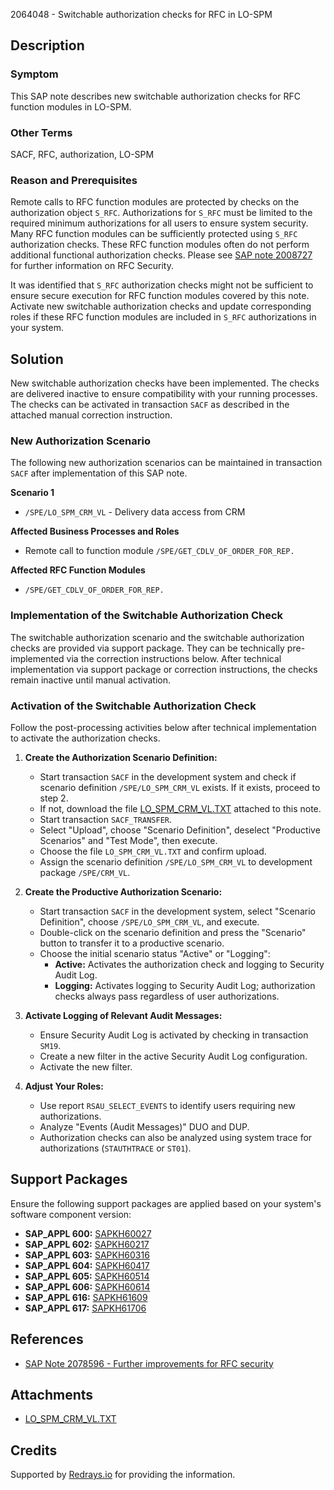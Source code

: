 2064048 - Switchable authorization checks for RFC in LO-SPM

## Description

### Symptom
This SAP note describes new switchable authorization checks for RFC function modules in LO-SPM.

### Other Terms
SACF, RFC, authorization, LO-SPM

### Reason and Prerequisites
Remote calls to RFC function modules are protected by checks on the authorization object `S_RFC`. Authorizations for `S_RFC` must be limited to the required minimum authorizations for all users to ensure system security. Many RFC function modules can be sufficiently protected using `S_RFC` authorization checks. These RFC function modules often do not perform additional functional authorization checks. Please see [SAP note 2008727](https://me.sap.com/notes/2008727) for further information on RFC Security.

It was identified that `S_RFC` authorization checks might not be sufficient to ensure secure execution for RFC function modules covered by this note. Activate new switchable authorization checks and update corresponding roles if these RFC function modules are included in `S_RFC` authorizations in your system.

## Solution
New switchable authorization checks have been implemented. The checks are delivered inactive to ensure compatibility with your running processes. The checks can be activated in transaction `SACF` as described in the attached manual correction instruction.

### New Authorization Scenario
The following new authorization scenarios can be maintained in transaction `SACF` after implementation of this SAP note.

**Scenario 1**
- `/SPE/LO_SPM_CRM_VL` - Delivery data access from CRM

**Affected Business Processes and Roles**
- Remote call to function module `/SPE/GET_CDLV_OF_ORDER_FOR_REP.`

**Affected RFC Function Modules**
- `/SPE/GET_CDLV_OF_ORDER_FOR_REP.`

### Implementation of the Switchable Authorization Check
The switchable authorization scenario and the switchable authorization checks are provided via support package. They can be technically pre-implemented via the correction instructions below. After technical implementation via support package or correction instructions, the checks remain inactive until manual activation.

### Activation of the Switchable Authorization Check
Follow the post-processing activities below after technical implementation to activate the authorization checks.

1. **Create the Authorization Scenario Definition:**
   - Start transaction `SACF` in the development system and check if scenario definition `/SPE/LO_SPM_CRM_VL` exists. If it exists, proceed to step 2.
   - If not, download the file [LO_SPM_CRM_VL.TXT](https://me.sap.com/sap/support/sapnotes/public/services/attachment.htm?iv_key=012003146900000822712014&iv_version=0001&iv_guid=03E2161505F7B740AB9F9C988292F0F7) attached to this note.
   - Start transaction `SACF_TRANSFER`.
   - Select "Upload", choose "Scenario Definition", deselect "Productive Scenarios" and "Test Mode", then execute.
   - Choose the file `LO_SPM_CRM_VL.TXT` and confirm upload.
   - Assign the scenario definition `/SPE/LO_SPM_CRM_VL` to development package `/SPE/CRM_VL`.

2. **Create the Productive Authorization Scenario:**
   - Start transaction `SACF` in the development system, select "Scenario Definition", choose `/SPE/LO_SPM_CRM_VL`, and execute.
   - Double-click on the scenario definition and press the "Scenario" button to transfer it to a productive scenario.
   - Choose the initial scenario status "Active" or "Logging":
     - **Active:** Activates the authorization check and logging to Security Audit Log.
     - **Logging:** Activates logging to Security Audit Log; authorization checks always pass regardless of user authorizations.

3. **Activate Logging of Relevant Audit Messages:**
   - Ensure Security Audit Log is activated by checking in transaction `SM19`.
   - Create a new filter in the active Security Audit Log configuration.
   - Activate the new filter.

4. **Adjust Your Roles:**
   - Use report `RSAU_SELECT_EVENTS` to identify users requiring new authorizations.
   - Analyze "Events (Audit Messages)" DUO and DUP.
   - Authorization checks can also be analyzed using system trace for authorizations (`STAUTHTRACE` or `ST01`).

## Support Packages
Ensure the following support packages are applied based on your system's software component version:

- **SAP_APPL 600:** [SAPKH60027](https://me.sap.com/supportpackage/SAPKH60027)
- **SAP_APPL 602:** [SAPKH60217](https://me.sap.com/supportpackage/SAPKH60217)
- **SAP_APPL 603:** [SAPKH60316](https://me.sap.com/supportpackage/SAPKH60316)
- **SAP_APPL 604:** [SAPKH60417](https://me.sap.com/supportpackage/SAPKH60417)
- **SAP_APPL 605:** [SAPKH60514](https://me.sap.com/supportpackage/SAPKH60514)
- **SAP_APPL 606:** [SAPKH60614](https://me.sap.com/supportpackage/SAPKH60614)
- **SAP_APPL 616:** [SAPKH61609](https://me.sap.com/supportpackage/SAPKH61609)
- **SAP_APPL 617:** [SAPKH61706](https://me.sap.com/supportpackage/SAPKH61706)

## References
- [SAP Note 2078596 - Further improvements for RFC security](https://me.sap.com/notes/2078596)

## Attachments
- [LO_SPM_CRM_VL.TXT](https://me.sap.com/sap/support/sapnotes/public/services/attachment.htm?iv_key=012003146900000822712014&iv_version=0001&iv_guid=03E2161505F7B740AB9F9C988292F0F7)

## Credits
Supported by [Redrays.io](https://redrays.io) for providing the information.